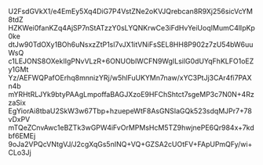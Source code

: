 U2FsdGVkX1/e4EmEy5Xq4DiG7P4VstZNe2oKVJQrebcan8R9Xj256sicVcYM8tdZ
HZKWei0fanKZq4AjSP7nStATzzY0sLYQNKrwCe3iFdHvYeiUoqIMumC4lIpKp0ke
dtJw90TdOXy1BOh6uNsxzZtP1sl7vJX1itVNiFsSEL8HH8P902z7zU54bW6uuWsQ
c1LEJONS8OXekIIgPNvVLzR+6ONUOblWCFN9WgILsilG0dUYqFhKLFO1oEZy1GMt
Yz/AEFWQPafOErhq8mnnizYRj/w5hlFuUKYMn7naw/xYC3PtJj3CAr4fi7PAXn4b
mYRHtRLJYk9btyPAAgLmpoffaBAGJXzoE9HFChShtct7sgeMP3c7N0N+4RzzaSix
EgYiorAi8tbaU2SkW3w67Tbp+hzuepeWtF8AsGNSIaGQk523sdqMJPr7+78vDxPV
mTQeZCnvAwc1eBZTk3wGPW4iFvOrMPMsHcM5TZ9hwjnePE6Qr984x+7kdbf6EMEj
9oJa2VPQcVNtgVJ/J2cgXqGs5nINQ+VQ+GZSA2cUOtFV+FApUPmQFy/wi+CLo3Jj
